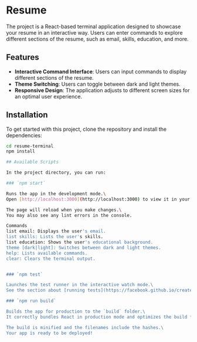 # Resume

The project is a React-based terminal application designed to showcase your resume in an interactive way. Users can enter commands to explore different sections of the resume, such as email, skills, education, and more.

## Features

- **Interactive Command Interface**: Users can input commands to display different sections of the resume.
- **Theme Switching**: Users can toggle between dark and light themes.
- **Responsive Design**: The application adjusts to different screen sizes for an optimal user experience.

## Installation

To get started with this project, clone the repository and install the dependencies:

```bash
cd resume-terminal
npm install

## Available Scripts

In the project directory, you can run:

### `npm start`

Runs the app in the development mode.\
Open [http://localhost:3000](http://localhost:3000) to view it in your browser.

The page will reload when you make changes.\
You may also see any lint errors in the console.

Commands
list email: Displays the user's email.
list skills: Lists the user's skills.
list education: Shows the user's educational background.
theme [dark|light]: Switches between dark and light themes.
help: Lists available commands.
clear: Clears the terminal output.


### `npm test`

Launches the test runner in the interactive watch mode.\
See the section about [running tests](https://facebook.github.io/create-react-app/docs/running-tests) for more information.

### `npm run build`

Builds the app for production to the `build` folder.\
It correctly bundles React in production mode and optimizes the build for the best performance.

The build is minified and the filenames include the hashes.\
Your app is ready to be deployed!
